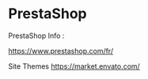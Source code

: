 # PrestaShop


PrestaShop Info :

https://www.prestashop.com/fr/


Site Themes https://market.envato.com/


